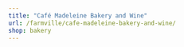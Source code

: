 ```yaml
---
title: "Café Madeleine Bakery and Wine"
url: /farmville/cafe-madeleine-bakery-and-wine/
shop: bakery
---
```

